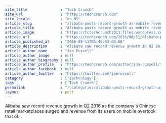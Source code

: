 ```yaml
---
site_title               : "Tech Crunch"
site_url                 : "https://techcrunch.com"
site_locale              : "en_US"
article_slug             : "alibaba-posts-record-growth-as-mobile-revenue-tops-desktop-for-first-time"
article_title            : "Alibaba posts record growth as mobile revenue tops desktop for first time"
article_image            : "https://tctechcrunch2011.files.wordpress.com/2015/05/139477700.jpg?w=764&h=400&crop=1"
article_url              : "https://techcrunch.com/2016/08/11/alibaba-posts-record-growth-as-mobile-revenue-tops-desktop-for-first-time/"
article_published_at     : "2016-08-11T05:45:43-03:00"
article_description      : "Alibaba saw record revenue growth in Q2 2016 as the company's Chinese retail marketplaces surged and revenue from its users on mobile overtook that of..."
article_author_name      : "Jon Russell"
article_author_image     : null
article_author_biography : null
article_author_profile   : "https://techcrunch.com/author/jon-russell/"
article_author_facebook  : null
article_author_twitter   : "https://twitter.com/jonrussell"
category                 : ['technology']
tags                     : ['Tech Crunch']
permalink                : "/:categories/alibaba-posts-record-growth-as-mobile-revenue-tops-desktop-for-first-time/"
layout                   : post
---
```


Alibaba saw record revenue growth in Q2 2016 as the company's Chinese retail marketplaces surged and revenue from its users on mobile overtook that of...
